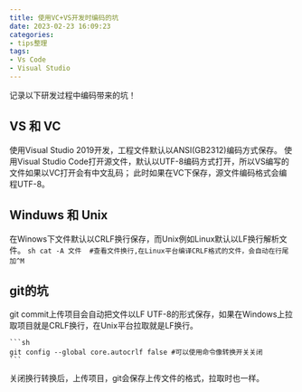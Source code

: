 ```yaml
---
title: 使用VC+VS开发时编码的坑
date: 2023-02-23 16:09:23
categories:
- tips整理
tags: 
- Vs Code
- Visual Studio
---
```

  记录以下研发过程中编码带来的坑！
  <!--more-->
## VS 和 VC
  使用Visual Studio 2019开发，工程文件默认以ANSI(GB2312)编码方式保存。
  使用Visual Studio Code打开源文件，默认以UTF-8编码方式打开，所以VS编写的文件如果以VC打开会有中文乱码；
  此时如果在VC下保存，源文件编码格式会编程UTF-8。
	
## Winduws 和 Unix
	
  在Winows下文件默认以CRLF换行保存，而Unix例如Linux默认以LF换行解析文件。
	```sh
	cat -A 文件  #查看文件换行,在Linux平台编译CRLF格式的文件，会自动在行尾加^M
	```

## git的坑
  git commit上传项目会自动把文件以LF UTF-8的形式保存，如果在Windows上拉取项目就是CRLF换行，在Unix平台拉取就是LF换行。
	
	```sh
	git config --global core.autocrlf false #可以使用命令像转换开关关闭
	```
  关闭换行转换后，上传项目，git会保存上传文件的格式，拉取时也一样。
